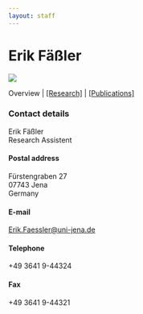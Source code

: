 ```yaml
---
layout: staff
---
```


# Erik Fäßler
<div class="portrait">
  <img src="http://www.julielab.de/coling_multimedia/de/img/staff/2016/erik_faessler-width-188-height-242.jpg">
</div>

Overview | 
[[Research]](https://julielab.github.io/staff/Faessler/research.html) | 
[[Publications]](https://julielab.github.io/staff/Faessler/publication.html)

### Contact details
Erik Fäßler<br/>
Research Assistent

#### Postal address
Fürstengraben 27<br/>
07743 Jena<br/>
Germany

#### E-mail
[Erik.Faessler@uni-jena.de](mailto:Erik.Faessler@uni-jena.de)

#### Telephone
+49 3641 9-44324

#### Fax
+49 3641 9-44321
